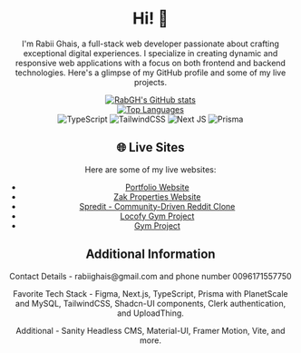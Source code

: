 <!DOCTYPE html>
<html lang="en">
<head>
    <meta charset="UTF-8">
    <meta name="viewport" content="width=device-width, initial-scale=1.0">
</head>
<body>
    <div style="text-align: center;">
        <h1>Hi! 👋</h1>
        <p>I'm Rabii Ghais, a full-stack web developer passionate about crafting exceptional digital experiences. I specialize in creating dynamic and responsive web applications with a focus on both frontend and backend technologies. Here's a glimpse of my GitHub profile and some of my live projects.</p>
<div>
        <a href="https://github.com/RabGH/github-readme-stats">
            <img src="https://github-readme-stats.vercel.app/api?username=RabGH&show_icons=true&bg_color=00000000&rank_icon=github" alt="RabGH's GitHub stats">
        </a>
    </div>
<a href="https://github.com/RabGH/github-readme-stats">
<img src="https://github-readme-stats.vercel.app/api/top-langs/?username=RabGH&layout=compact&bg_color=00000000" alt="Top Languages">
      <div>    
        </a>
          <img src="https://img.shields.io/badge/typescript-%23007ACC.svg?style=for-the-badge&logo=typescript&logoColor=white" alt="TypeScript">
<img src="https://img.shields.io/badge/tailwindcss-%2338B2AC.svg?style=for-the-badge&logo=tailwind-css&logoColor=white" alt="TailwindCSS">
<img src="https://img.shields.io/badge/Next-black?style=for-the-badge&logo=next.js&logoColor=white" alt="Next JS">
<img src="https://img.shields.io/badge/Prisma-3982CE?style=for-the-badge&logo=Prisma&logoColor=white" alt="Prisma">
        <h2>🌐 Live Sites</h2>
        <p>Here are some of my live websites:</p>
        <ul>
            <li><a href="https://rabiighais.vercel.app/">Portfolio Website</a></li>
            <li><a href="https://zakpropertiesclient.vercel.app/">Zak Properties Website</a></li>
            <li><a href="https://spredit.vercel.app/">Spredit - Community-Driven Reddit Clone</a></li>
            <li><a href="https://locofygymproject.vercel.app/">Locofy Gym Project</a></li>
            <li><a href="https://gymproject-five.vercel.app/">Gym Project</a></li>
        </ul>
</div>  
          <div>
        <h2>Additional Information</h2>
        <p>Contact Details - rabiighais@gmail.com and phone number 0096171557750</p>
        <p>Favorite Tech Stack - Figma, Next.js, TypeScript, Prisma with PlanetScale and MySQL, TailwindCSS, Shadcn-UI components, Clerk authentication, and UploadThing.</p>
        <p>Additional - Sanity Headless CMS, Material-UI, Framer Motion, Vite, and more.</p>
    </div>
</body>
</html>
